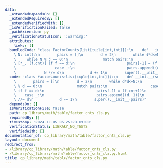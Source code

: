 ```yaml
---
data:
  _extendedDependsOn: []
  _extendedRequiredBy: []
  _extendedVerifiedWith: []
  _isVerificationFailed: false
  _pathExtension: py
  _verificationStatusIcon: ':warning:'
  attributes:
    links: []
  bundledCode: "class FactorCounts(list[tuple[int,int]]):\n    def __init__(self,\
    \ N: int):\n        pairs = []\n        d = 2\n        while d*d<=N:\n       \
    \     while N % d == 0:\n                match pairs:\n                    case\
    \ [*_, (f,cnt)] if f == d:\n                        pairs[-1] = (f,cnt+1)\n  \
    \                  case _:\n                        pairs.append((d, 1))\n   \
    \             N //= d\n            d += 1\n        super().__init__(pairs)\n"
  code: "class FactorCounts(list[tuple[int,int]]):\n    def __init__(self, N: int):\n\
    \        pairs = []\n        d = 2\n        while d*d<=N:\n            while N\
    \ % d == 0:\n                match pairs:\n                    case [*_, (f,cnt)]\
    \ if f == d:\n                        pairs[-1] = (f,cnt+1)\n                \
    \    case _:\n                        pairs.append((d, 1))\n                N\
    \ //= d\n            d += 1\n        super().__init__(pairs)"
  dependsOn: []
  isVerificationFile: false
  path: cp_library/math/table/factor_cnts_cls.py
  requiredBy: []
  timestamp: '2024-12-05 05:25:23+09:00'
  verificationStatus: LIBRARY_NO_TESTS
  verifiedWith: []
documentation_of: cp_library/math/table/factor_cnts_cls.py
layout: document
redirect_from:
- /library/cp_library/math/table/factor_cnts_cls.py
- /library/cp_library/math/table/factor_cnts_cls.py.html
title: cp_library/math/table/factor_cnts_cls.py
---
```

